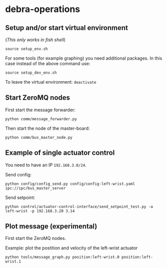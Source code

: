 # debra-operations

## Setup and/or start virtual environment

(_This only works in fish shell_)

```
source setup_env.sh
```

For some tools (for example graphing) you need additional packages. In this case instead of the above command use:
```
source setup_dev_env.sh
```

To leave the virtual environment: `deactivate`


## Start ZeroMQ nodes

First start the message forwarder:
```
python comm/message_forwarder.py
```

Then start the node of the master-board:
```
python comm/bus_master_node.py
```

## Example of single actuator control
You need to have an IP `192.168.3.0/24`.

Send config:
```
python config/config_send.py config/config-left-wrist.yaml ipc://ipc/bus_master_server
```

Send setpoint:
```
python control/actuator-control-interface/send_setpoint_test.py -a left-wrist -p 192.168.3.20 3.14
```

## Plot message (experimental)

First start the ZeroMQ nodes.

Example: plot the postition and velocity of the left-wrist actuator
```
python tools/message_graph.py position:left-wrist.0 position:left-wrist.1
```

